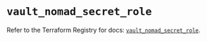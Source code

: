 # `vault_nomad_secret_role`

Refer to the Terraform Registry for docs: [`vault_nomad_secret_role`](https://registry.terraform.io/providers/hashicorp/vault/4.8.0/docs/resources/nomad_secret_role).
